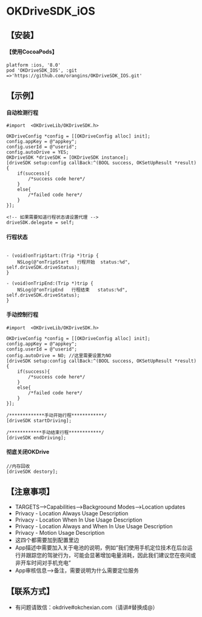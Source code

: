 OKDriveSDK_iOS
===

## 【安装】

#### 【使用CocoaPods】

```objc
platform :ios, '8.0'
pod 'OKDriveSDK_IOS', :git =>'https://github.com/orangins/OKDriveSDK_IOS.git'
```

## 【示例】
#### 自动检测行程
```objc
#import  <OKDriveLib/OKDriveSDK.h>

OKDriveConfig *config = [[OKDriveConfig alloc] init];
config.appKey = @"appkey";
config.userId = @"userid";
config.autoDrive = YES;
OKDriveSDK *driveSDK = [OKDriveSDK instance];
[driveSDK setup:config callBack:^(BOOL success, OKSetUpResult *result) {
	if(success){
		/*success code here*/
	}
	else{
		/*failed code here*/
	}
}];

<!-- 如果需要知道行程状态请设置代理 -->
driveSDK.delegate = self;

```
#### 行程状态
```objc

- (void)onTripStart:(Trip *)trip {
    NSLog(@"onTripStart   行程开始  status:%d", self.driveSDK.driveStatus);
}

- (void)onTripEnd:(Trip *)trip {
    NSLog(@"onTripEnd   行程结束   status:%d", self.driveSDK.driveStatus);
}

```

#### 手动控制行程
```objc
#import  <OKDriveLib/OKDriveSDK.h>

OKDriveConfig *config = [[OKDriveConfig alloc] init];
config.appKey = @"appkey";
config.userId = @"userid";
config.autoDrive = NO; //这里需要设置为NO
[driveSDK setup:config callBack:^(BOOL success, OKSetUpResult *result) {
	if(success){
		/*success code here*/
	}
	else{
		/*failed code here*/
	}
}];

/*************手动开始行程************/
[driveSDK startDriving];
    
/************手动结束行程************/
[driveSDK endDriving];
```
#### 彻底关闭OKDrive
```
//内存回收
[driveSDK destory];
```
## 【注意事项】
- TARGETS-->Capabilities-->Backgroound Modes-->Location updates
- Privacy - Location Always Usage Description  
- Privacy - Location When In Use Usage Description   
- Privacy - Location Always and When In Use Usage Description 
- Privacy - Motion Usage Description
- 这四个都需要加到配置里边
- App描述中需要加入关于电池的说明，例如“我们使用手机定位技术在后台运行并跟踪您的驾驶行为，可能会显著增加电量消耗，因此我们建议您在夜间或非开车时间对手机充电”
- App审核信息-->备注，需要说明为什么需要定位服务

## 【联系方式】
- 有问题请致信：okdrive#okchexian.com（请讲#替换成@）
